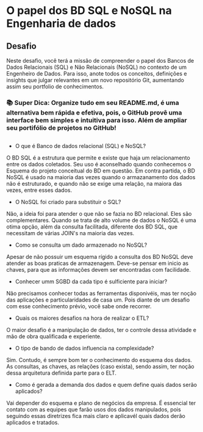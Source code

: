 # O papel dos BD SQL e NoSQL na Engenharia de dados

## Desafio
Neste desafio, você terá a missão de compreender o papel dos Bancos de Dados Relacionais (SQL) e Não Relacionais (NoSQL) no contexto de um Engenheiro de Dados. Para isso, anote todos os conceitos, definições e insights que julgar relevantes em um novo repositório Git, aumentando assim seu portfolio de conhecimentos.

### 📚 Super Dica: Organize tudo em seu README.md, é uma alternativa bem rápida e efetiva, pois, o GitHub provê uma interface bem simples e intuitiva para isso. Além de ampliar seu portifólio de projetos no GitHub!
##
 
 - O que é Banco de dados relacional (SQL) e NoSQL?

O BD SQL é a estrutura que permite e existe que haja um relacionamento entre os dados coletados. Seu uso é aconselhado quando conhecemos o Esquema do projeto conceitual do BD em questão.
Em contra partida, o BD NoSQL é usado na maioria das vezes quando o armazanamento dos dados não é estruturado, e quando não se exige uma relação, na maiora das vezes, entre esses dados.

 - O NoSQL foi criado para substituir o SQL?
 
Não, a ideia foi para atender o que não se fazia no BD relacional. Eles são complementares. Quando se trata de alto volume de dados o NoSQL é uma otima opção, além da consulta facilitada, diferente dos BD SQL, que necessitam de várias JOIN's na maioria das vezes.

 - Como se consulta um dado armazenado no NoSQL?
 
Apesar de não possuir um esquema rígido a consulta dos BD NoSQL deve atender as boas praticas de armazenagem. Deve-se pensar em inicio as chaves, para que as informações devem ser encontradas com facilidade.  

 - Conhecer umm SGBD da cada tipo é sulficiente para iniciar?
 
Não precisamos conhecer todas as ferramentas disponivéis, mas ter noção das aplicações e particularidades de casa um. Pois diante de um desafio com esse conhecimento prévio, você sabe onde recorrer.

 - Quais os maiores desafios na hora de realizar o ETL?
 
O maior desafio é a manipulação de dados, ter o controle dessa atividade e mão de obra qualificada e experiente. 

- O tipo de bando de dados influencia na complexidade?

Sim. Contudo, é sempre bom ter o conhecimento do esquema dos dados. As consultas, as chaves, as relações (caso exista), sendo assim, ter noção dessa arquitetura definida parte para o ELT.

- Como é gerada a demanda dos dados e quem define quais dados serão aplicados?

Vai depender do esquema e plano de negócios da empresa. É essencial ter contato com as equipes que farão usos dos dados manipulados, pois seguindo essas diretrizes fica mais claro e aplicavél quais dados derão aplicados e tratados. 

